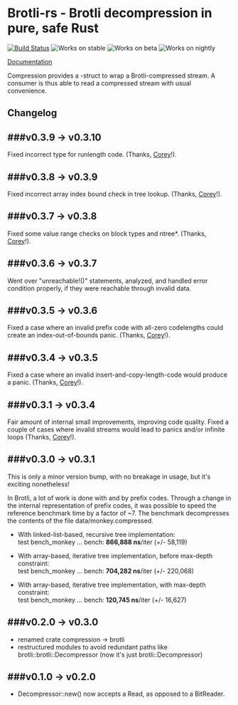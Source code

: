 # Brotli-rs - Brotli decompression in pure, safe Rust

[![Build Status](https://api.travis-ci.org/ende76/brotli-rs.png?branch=master)](https://travis-ci.org/ende76/brotli-rs) ![Works on stable](https://img.shields.io/badge/works%20on-stable-green.svg) ![Works on beta](https://img.shields.io/badge/works%20on-beta-yellow.svg) ![Works on nightly](https://img.shields.io/badge/works%20on-nightly-lightgrey.svg)

[Documentation](http://ende76.github.io/brotli-rs/brotli/)

Compression provides a <Read>-struct to wrap a Brotli-compressed stream. A consumer is thus able to read a compressed stream with usual convenience.

## Changelog

###v0.3.9 -> v0.3.10
----------------

Fixed incorrect type for runlength code. (Thanks, [Corey](https://github.com/frewsxcv)!).

###v0.3.8 -> v0.3.9
----------------

Fixed incorrect array index bound check in tree lookup. (Thanks, [Corey](https://github.com/frewsxcv)!).

###v0.3.7 -> v0.3.8
----------------

Fixed some value range checks on block types and ntree*. (Thanks, [Corey](https://github.com/frewsxcv)!).

###v0.3.6 -> v0.3.7
----------------

Went over "unreachable!()" statements, analyzed, and handled error condition properly, if they were reachable through invalid data.

###v0.3.5 -> v0.3.6
----------------

Fixed a case where an invalid prefix code with all-zero codelengths could create an index-out-of-bounds panic. (Thanks, [Corey](https://github.com/frewsxcv)!).

###v0.3.4 -> v0.3.5
----------------

Fixed a case where an invalid insert-and-copy-length-code would produce a panic. (Thanks, [Corey](https://github.com/frewsxcv)!).

###v0.3.1 -> v0.3.4
----------------

Fair amount of internal small improvements, improving code quality. Fixed a couple of cases where invalid streams would lead to panics and/or infinite loops (Thanks, [Corey](https://github.com/frewsxcv)!).


###v0.3.0 -> v0.3.1
----------------

This is only a minor version bump, with no breakage in usage, but it's exciting nonetheless!

In Brotli, a lot of work is done with and by prefix codes. Through a change in the internal representation of prefix codes, it was possible to speed the reference benchmark time by a factor of ~7. The benchmark decompresses the contents of the file data/monkey.compressed.

- With linked-list-based, recursive tree implementation:  
test bench_monkey              ... bench:     __866,888 ns__/iter (+/- 58,119)

- With array-based, iterative tree implementation, before max-depth constraint:  
test bench_monkey              ... bench:     __704,282 ns__/iter (+/- 220,068)

- With array-based, iterative tree implementation, with max-depth constraint:  
test bench_monkey              ... bench:     __120,745 ns__/iter (+/- 16,627)


###v0.2.0 -> v0.3.0
----------------

- renamed crate compression -> brotli
- restructured modules to avoid redundant paths like brotli::brotli::Decompressor (now it's just brotli::Decompressor)


###v0.1.0 -> v0.2.0
----------------

- Decompressor::new() now accepts a Read, as opposed to a BitReader.